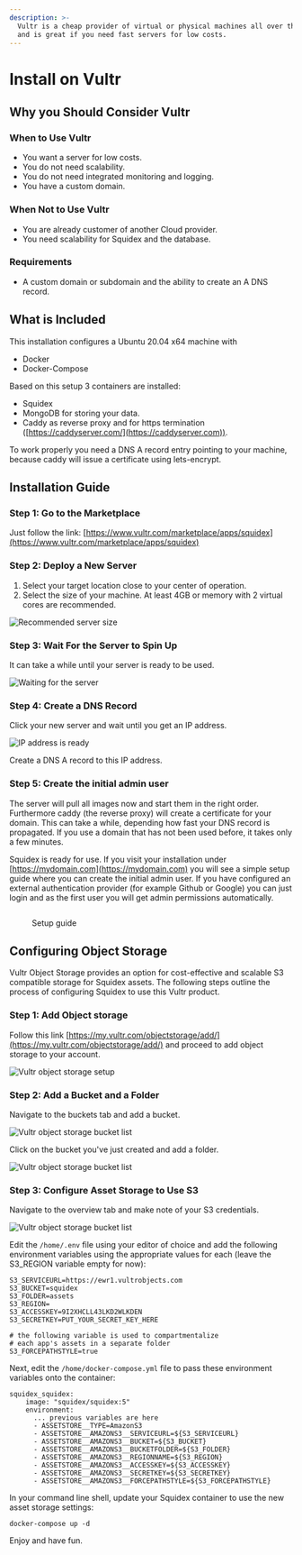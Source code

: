 ```yaml
---
description: >-
  Vultr is a cheap provider of virtual or physical machines all over the world
  and is great if you need fast servers for low costs.
---
```


# Install on Vultr

## Why you Should Consider Vultr

### When to Use Vultr

* You want a server for low costs.
* You do not need scalability.
* You do not need integrated monitoring and logging.
* You have a custom domain.

### When Not to Use Vultr

* You are already customer of another Cloud provider.
* You need scalability for Squidex and the database.

### Requirements

* A custom domain or subdomain and the ability to create an A DNS record.

## What is Included

This installation configures a Ubuntu 20.04 x64 machine with

* Docker
* Docker-Compose

Based on this setup 3 containers are installed:

* Squidex
* MongoDB for storing your data.
* Caddy as reverse proxy and for https termination ([https://caddyserver.com/](https://caddyserver.com)).

To work properly you need a DNS A record entry pointing to your machine, because caddy will issue a certificate using lets-encrypt.

## Installation Guide

### Step 1: Go to the Marketplace

Just follow the link: [https://www.vultr.com/marketplace/apps/squidex](https://www.vultr.com/marketplace/apps/squidex)

### Step 2: Deploy a New Server

1. Select your target location close to your center of operation.
2. Select the size of your machine. At least 4GB or memory with 2 virtual cores are recommended.

![Recommended server size](<../../../.gitbook/assets/image (60).png>)

### Step 3: Wait For the Server to Spin Up

It can take a while until your server is ready to be used.

![Waiting for the server](<../../../.gitbook/assets/image (61).png>)

### Step 4: Create a DNS Record

Click your new server and wait until you get an IP address.

![IP address is ready](<../../../.gitbook/assets/image (62).png>)

Create a DNS A record to this IP address.

### Step 5: Create the initial admin user

The server will pull all images now and start them in the right order. Furthermore caddy (the reverse proxy) will create a certificate for your domain. This can take a while, depending how fast your DNS record is propagated. If you use a domain that has not been used before, it takes only a few minutes.

Squidex is ready for use. If you visit your installation under [https://mydomain.com](https://mydomain.com) you will see a simple setup guide where you can create the initial admin user. If you have configured an external authentication provider (for example Github or Google) you can just login and as the first user you will get admin permissions automatically.

<figure><img src="../../../.gitbook/assets/image (3).png" alt=""><figcaption><p>Setup guide</p></figcaption></figure>

## Configuring Object Storage

Vultr Object Storage provides an option for cost-effective and scalable S3 compatible storage for Squidex assets. The following steps outline the process of configuring Squidex to use this Vultr product.

### Step 1: Add Object storage

Follow this link [https://my.vultr.com/objectstorage/add/](https://my.vultr.com/objectstorage/add/) and proceed to add object storage to your account.

![Vultr object storage setup](../../../.gitbook/assets/vultr-object-storage.png)

### Step 2: Add a Bucket and a Folder

Navigate to the buckets tab and add a bucket.

![Vultr object storage bucket list](../../../.gitbook/assets/vultr-object-storage-bucket-list.png)

Click on the bucket you've just created and add a folder.

![Vultr object storage bucket list](../../../.gitbook/assets/vultr-object-storage-folder-list.png)

### Step 3: Configure Asset Storage to Use S3

Navigate to the overview tab and make note of your S3 credentials.

![Vultr object storage bucket list](../../../.gitbook/assets/vultr-object-storage-keys.png)

Edit the `/home/.env` file using your editor of choice and add the following environment variables using the appropriate values for each (leave the S3\_REGION variable empty for now):

```
S3_SERVICEURL=https://ewr1.vultrobjects.com
S3_BUCKET=squidex
S3_FOLDER=assets
S3_REGION=
S3_ACCESSKEY=9I2XHCLL43LKD2WLKDEN
S3_SECRETKEY=PUT_YOUR_SECRET_KEY_HERE

# the following variable is used to compartmentalize 
# each app's assets in a separate folder
S3_FORCEPATHSTYLE=true
```

Next, edit the `/home/docker-compose.yml` file to pass these environment variables onto the container:

```
squidex_squidex:
    image: "squidex/squidex:5"
    environment:
      ... previous variables are here
      - ASSETSTORE__TYPE=AmazonS3
      - ASSETSTORE__AMAZONS3__SERVICEURL=${S3_SERVICEURL}
      - ASSETSTORE__AMAZONS3__BUCKET=${S3_BUCKET}
      - ASSETSTORE__AMAZONS3__BUCKETFOLDER=${S3_FOLDER}
      - ASSETSTORE__AMAZONS3__REGIONNAME=${S3_REGION}
      - ASSETSTORE__AMAZONS3__ACCESSKEY=${S3_ACCESSKEY}
      - ASSETSTORE__AMAZONS3__SECRETKEY=${S3_SECRETKEY}
      - ASSETSTORE__AMAZONS3__FORCEPATHSTYLE=${S3_FORCEPATHSTYLE}
```

In your command line shell, update your Squidex container to use the new asset storage settings:

```
docker-compose up -d
```

Enjoy and have fun.
